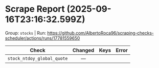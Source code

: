 # Scrape Report (2025-09-16T23:16:32.599Z)

Group: `stocks`  |  Run: https://github.com/AlbertoRoca96/scraping-checks-scheduler/actions/runs/17781559650

| Check | Changed | Keys | Error |
|---|:---:|:--|:--|
| `stock_ntdoy_global_quote` | — |  |  |
